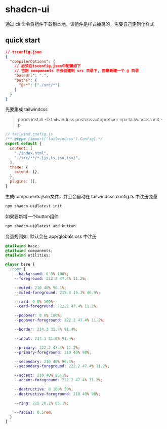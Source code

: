 # shadcn-ui

通过 cli 命令将组件下载到本地，该组件是样式抽离的，需要自己定制化样式

## quick start

```json
// tsconfig.json
{
  "compilerOptions": {
    // 必须在tsconfig.json中配置如下
    // 否则 components 不会创建到 src 目录下, 而是新建一个 @ 目录
    "baseUrl": ".",
    "paths": {
      "@/*": ["./src/*"]
    }
  }
}
```

先要集成 tailwindcss
> pnpm install -D tailwindcss postcss autoprefixer
> npx tailwindcss init -p

``` js
// tailwind.config.js
/** @type {import('tailwindcss').Config} */
export default {
  content: [
    "./index.html",
    "./src/**/*.{js,ts,jsx,tsx}",
  ],
  theme: {
    extend: {},
  },
  plugins: [],
}
```

生成components.json文件，并且会自动在 tailwindcss.config.ts 中注册变量
```bash
npx shadcn-ui@latest init
```

如果要新增一个button组件
```bash
npx shadcn-ui@latest add button
```

变量规则如, 默认会在 app/globals.css 中注册
``` css
@tailwind base;
@tailwind components;
@tailwind utilities;

@layer base {
  :root {
    --background: 0 0% 100%;
    --foreground: 222.2 47.4% 11.2%;

    --muted: 210 40% 96.1%;
    --muted-foreground: 215.4 16.3% 46.9%;

    --card: 0 0% 100%;
    --card-foreground: 222.2 47.4% 11.2%;

    --popover: 0 0% 100%;
    --popover-foreground: 222.2 47.4% 11.2%;

    --border: 214.3 31.8% 91.4%;

    --input: 214.3 31.8% 91.4%;

    --primary: 222.2 47.4% 11.2%;
    --primary-foreground: 210 40% 98%;

    --secondary: 210 40% 96.1%;
    --secondary-foreground: 222.2 47.4% 11.2%;

    --accent: 210 40% 96.1%;
    --accent-foreground: 222.2 47.4% 11.2%;

    --destructive: 0 100% 50%;
    --destructive-foreground: 210 40% 98%;

    --ring: 215 20.2% 65.1%;

    --radius: 0.5rem;
  }
}
```